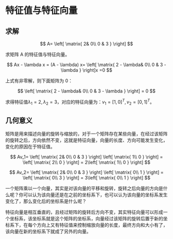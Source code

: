 # 特征值与特征向量

## 求解

$$
A= \left[
\matrix{
  2& 0\\
  0 & 3
}
\right]
$$

求矩阵 A  的特征值与特征向量。

$$
Ax - \lambda x = (A - \lambda) x= \left[
\matrix{
  2 - \lambda& 0\\
  0 & 3 - \lambda
}
\right]x
=0
$$

上式有非零解，则下面矩阵为 0：

$$
 \left[
\matrix{
  2 - \lambda& 0\\
  0 & 3 - \lambda
}
\right]
= 0
$$

求得特征值$\lambda_1 = 2, \lambda_2 = 3$，对应的特征向量为：$v_1 = [1,0]^T,v_2 = [0,1]^T$。

## 几何意义

矩阵是用来描述向量的旋转与缩放的，对于一个矩阵存在某些向量，在经过该矩阵的旋转之后，方向依然不变，这就是特征向量，向量的长度、方向可能发生变化，变化的原因在于特征值。

$$
Av_1= \left[
\matrix{
  2& 0\\
  0 & 3
}
\right]
 \left[
\matrix{
  1\\
  0
}
\right]
=  \left[
\matrix{
  2\\
  0 
}
\right]
=  2\left[
\matrix{
  1\\
  0 
}
\right]
$$

$$
Av_2= \left[
\matrix{
  2& 0\\
  0 & 3
}
\right]
 \left[
\matrix{
  0\\
  1
}
\right]
=  \left[
\matrix{
  0\\
  3
}
\right]
=  3\left[
\matrix{
  0\\
  1 
}
\right]
$$

一个矩阵乘以一个向量，其实是对该向量的平移和旋转，旋转之后向量的方向是什么呢？你可以认为该向量还是在之前的坐标系下，也可以认为该向量的坐标系发生变化了，那么变化后的坐标系是什么呢？

特征向量是相互垂直的，且经过矩阵的旋转后方向不变，其实特征向量可以形成一个坐标系，该坐标系就是这个矩阵的坐标系，向量经过该矩阵的旋转后置于新的坐标系下，在每个方向上又有特征值来控制缩放向量的长度，最终方向和大小有了，该向量在新的坐标系下就成了另外的向量。
